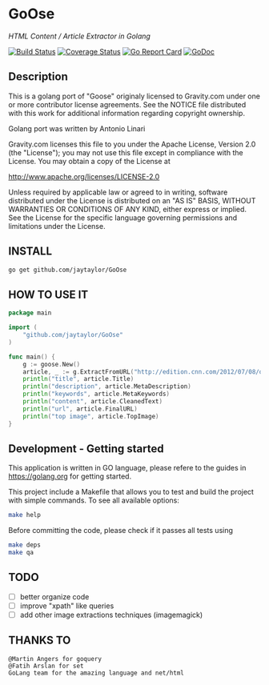 # GoOse

*HTML Content / Article Extractor in Golang*

[![Build Status](https://secure.travis-ci.org/jaytaylor/GoOse.png?branch=master)](https://travis-ci.org/jaytaylor/GoOse?branch=master)
[![Coverage Status](https://coveralls.io/repos/jaytaylor/GoOse/badge.svg?branch=master&service=github)](https://coveralls.io/github/jaytaylor/GoOse?branch=master)
[![Go Report Card](https://goreportcard.com/badge/github.com/jaytaylor/GoOse)](https://goreportcard.com/report/github.com/jaytaylor/GoOse)
[![GoDoc](https://godoc.org/github.com/jaytaylor/GoOse?status.svg)](http://godoc.org/github.com/jaytaylor/GoOse)


## Description

This is a golang port of "Goose" originaly licensed to Gravity.com
under one or more contributor license agreements.  See the NOTICE file
distributed with this work for additional information
regarding copyright ownership.

Golang port was written by Antonio Linari

Gravity.com licenses this file
to you under the Apache License, Version 2.0 (the "License");
you may not use this file except in compliance
with the License.  You may obtain a copy of the License at

http://www.apache.org/licenses/LICENSE-2.0

Unless required by applicable law or agreed to in writing, software
distributed under the License is distributed on an "AS IS" BASIS,
WITHOUT WARRANTIES OR CONDITIONS OF ANY KIND, either express or implied.
See the License for the specific language governing permissions and
limitations under the License.

## INSTALL

```bash
go get github.com/jaytaylor/GoOse
```

## HOW TO USE IT

```Go
package main

import (
	"github.com/jaytaylor/GoOse"
)

func main() {
	g := goose.New()
	article, _ := g.ExtractFromURL("http://edition.cnn.com/2012/07/08/opinion/banzi-ted-open-source/index.html")
	println("title", article.Title)
	println("description", article.MetaDescription)
	println("keywords", article.MetaKeywords)
	println("content", article.CleanedText)
	println("url", article.FinalURL)
	println("top image", article.TopImage)
}
```

## Development - Getting started

This application is written in GO language, please refere to the guides in https://golang.org for getting started.

This project include a Makefile that allows you to test and build the project with simple commands.
To see all available options:
```bash
make help
```

Before committing the code, please check if it passes all tests using
```bash
make deps
make qa
```

## TODO
- [ ] better organize code
- [ ] improve "xpath" like queries
- [ ] add other image extractions techniques (imagemagick)

## THANKS TO
```
@Martin Angers for goquery
@Fatih Arslan for set
GoLang team for the amazing language and net/html
```
